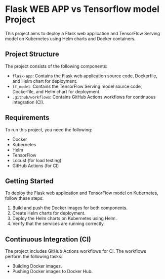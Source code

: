 # Flask WEB APP vs Tensorflow model Project

This project aims to deploy a Flask web application and TensorFlow Serving model on Kubernetes using Helm charts and Docker containers.

## Project Structure

The project consists of the following components:

- `flask-app`: Contains the Flask web application source code, Dockerfile, and Helm chart for deployment.
- `tf_model`: Contains the TensorFlow Serving model source code, Dockerfile, and Helm chart for deployment.
- `.github/workflows`: Contains GitHub Actions workflows for continuous integration (CI).

## Requirements

To run this project, you need the following:

- Docker
- Kubernetes
- Helm
- TensorFlow
- Locust (for load testing)
- GitHub Actions (for CI)

## Getting Started

To deploy the Flask web application and TensorFlow model on Kubernetes, follow these steps:

1. Build and push the Docker images for both components.
2. Create Helm charts for deployment.
3. Deploy the Helm charts on Kubernetes using Helm.
4. Verify that the services are running correctly.

## Continuous Integration (CI)

The project includes GitHub Actions workflows for CI. The workflows perform the following tasks:

- Building Docker images.
- Pushing Docker images to Docker Hub.
